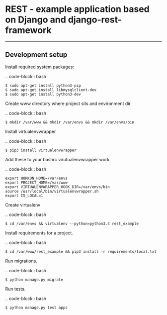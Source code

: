 REST - example application based on Django and django-rest-framework
====================================================================


-----------------
Development setup
-----------------

Install required system packages:

.. code-block:: bash

    $ sudo apt-get install python3-pip
    $ sudo apt-get install libmysqlclient-dev
    $ sudo apt-get install python3-dev
    
Create www directory where project sits and environment dir

.. code-block:: bash

    $ mkdir /var/www && mkdir /var/envs && mkdir /var/envs/bin
    
Install virtualenvwrapper

.. code-block:: bash

    $ pip3 install virtualenvwrapper

Add these to your bashrc virutualenvwrapper work

.. code-block:: bash

    export WORKON_HOME=/var/envs
    export PROJECT_HOME=/var/www
    export VIRTUALENVWRAPPER_HOOK_DIR=/var/envs/bin
    source /usr/local/bin/virtualenvwrapper.sh
    export IS_LOCAL=1
    
Create virtualenv

.. code-block:: bash

    $ cd /var/envs && virtualenv --python=python3.4 rest_example
    
Install requirements for a project.

.. code-block:: bash

    $ cd /var/www/rest_example && pip3 install -r requirements/local.txt

Run migrations.

.. code-block:: bash

    $ python manage.py migrate

Run tests.

.. code-block:: bash

    $ python manage.py test apps

